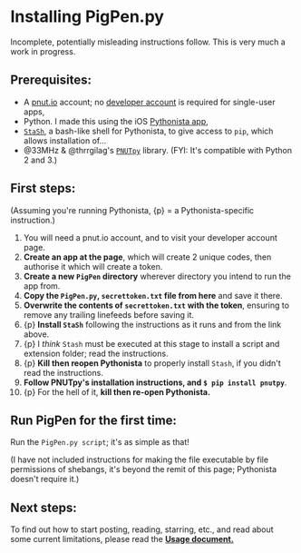 # Installing PigPen.py
Incomplete, potentially misleading instructions follow.  This is very much a work in progress.

## Prerequisites:
* A [pnut.io](https://pnut.io) account; no [developer account](https://pnut.io/dev) is required for single-user apps,
* Python. I made this using the iOS [Pythonista app](http://omz-software.com/pythonista/),
* [`StaSh`](https://gist.github.com/CodyKochmann/4d6b40e77ba862e634185a038d2c3f13), a bash-like shell for Pythonista, to give access to `pip`, which allows installation of…
* @33MHz & @thrrgilag's [`PNUTpy`](https://github.com/pnut-api/PNUTpy) library. (FYI: It's compatible with Python 2 and 3.)

## First steps:
(Assuming you're running Pythonista, {p} = a Pythonista-specific instruction.)
1. You will need a pnut.io account, and to visit your developer account page.
1. **Create an app at the page**, which will create 2 unique codes, then authorise it which will create a token.
1. **Create a new `PigPen` directory** wherever directory you intend to run the app from.
1. **Copy the `PigPen.py`, `secrettoken.txt` file from here** and save it there.
1. **Overwrite the contents of `secrettoken.txt` with the token**, ensuring to remove any trailing linefeeds before saving it.
1. {p} **Install `StaSh`** following the instructions as it runs and from the link above.
1. {p} I *think* `Stash` must be executed at this stage to install a script and extension folder; read the instructions.
1. {p} **Kill then reopen Pythonista** to properly install `Stash`, if you didn't read the instructions.
1. **Follow PNUTpy's installation instructions, and `$ pip install pnutpy`**.
1. {p} For the hell of it, **kill then re-open Pythonista.**

## Run PigPen for the first time:
Run the `PigPen.py script`; it's as simple as that!

(I have not included instructions for making the file executable by file permissions of shebangs, it's beyond the remit of this page; Pythonista doesn't require it.)

## Next steps:
To find out how to start posting, reading, starring, etc., and read about some current limitations, please read the **[Usage document.](https://bazbt3.github.io/PigPen/docs/20-usage.md)**
